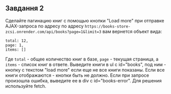 ## Завдання 2

Сделайте пагинацию книг c помощью кнопки "Load more" при отправке AJAX-запроса по адресу по адресу `https://books-store-zcsi.onrender.com/api/books?page=1&limit=3` вам вернется объект вида:
```
total: 12,
page: 1,
items: []
```
Где `total` - общее количество книг в базе, `page` - текущая страница, а `items` - список книг в ответе. Выведите книги в ul с id="books", под ним - кнопку с текстом "load more" если еще не все книги показаны. Если все книги отображаются - кнопки быть не должно. Если при запросе произошла ошибка, выведите ее в div с id="books-error".
Для решения используйте fetch.


